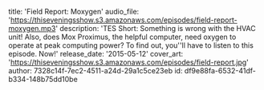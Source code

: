 title: 'Field Report: Moxygen'
audio_file: 'https://thiseveningsshow.s3.amazonaws.com/episodes/field-report-moxygen.mp3'
description: 'TES Short: Something is wrong with the HVAC unit! Also, does Mox Proximus, the helpful computer, need oxygen to operate at peak computing power? To find out, you''ll have to listen to this episode. Now!'
release_date: '2015-05-12'
cover_art: 'https://thiseveningsshow.s3.amazonaws.com/episodes/field-report.jpg'
author: 7328c14f-7ec2-4511-a24d-29a1c5ce23eb
id: df9e88fa-6532-41df-b334-148b75dd10be
